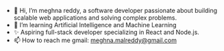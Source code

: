 - 👋 Hi, I’m meghna reddy, a software developer passionate about building scalable web applications and solving complex problems.
- 🌱 I’m learning Artificial Intelligence and Machine Learning
- ✨ Aspiring full-stack developer specializing in React and Node.js.
- 📫 How to reach me gmail: meghna.malreddy@gmail.com


<!---
reddymeghna/reddymeghna is a ✨ special ✨ repository because its `README.md` (this file) appears on your GitHub profile.
You can click the Preview link to take a look at your changes.
--->
